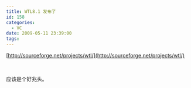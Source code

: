 ```yaml
---
title: WTL8.1 发布了
id: 158
categories:
  - VC
date: 2009-05-11 23:39:00
tags:
---
```


    

[http://sourceforge.net/projects/wtl/](http://sourceforge.net/projects/wtl/)

&nbsp;

应该是个好兆头。

</div>